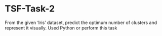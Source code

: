 # TSF-Task-2

From the given ‘Iris’ dataset, predict the optimum number of clusters
and represent it visually.
Used Python or perform this task
